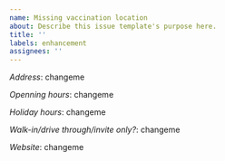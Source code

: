 ```yaml
---
name: Missing vaccination location
about: Describe this issue template's purpose here.
title: ''
labels: enhancement
assignees: ''
---
```


_Address_:
changeme

_Openning hours_:
changeme

_Holiday hours_:
changeme

_Walk-in/drive through/invite only?_:
changeme

_Website_:
changeme
